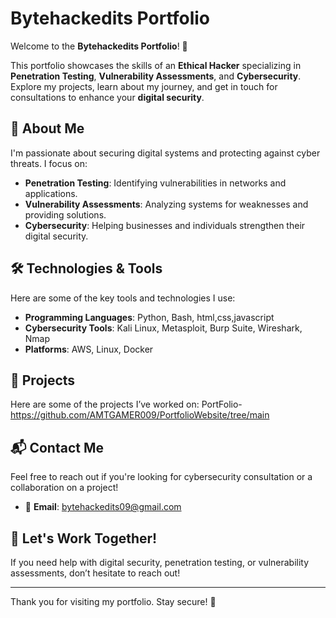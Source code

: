 # Bytehackedits Portfolio

Welcome to the **Bytehackedits Portfolio**! 👋

This portfolio showcases the skills of an **Ethical Hacker** specializing in **Penetration Testing**, **Vulnerability Assessments**, and **Cybersecurity**. Explore my projects, learn about my journey, and get in touch for consultations to enhance your **digital security**.

## 🚀 About Me

I'm passionate about securing digital systems and protecting against cyber threats. I focus on:

- **Penetration Testing**: Identifying vulnerabilities in networks and applications.
- **Vulnerability Assessments**: Analyzing systems for weaknesses and providing solutions.
- **Cybersecurity**: Helping businesses and individuals strengthen their digital security.

## 🛠️ Technologies & Tools

Here are some of the key tools and technologies I use:

- **Programming Languages**: Python, Bash, html,css,javascript
- **Cybersecurity Tools**: Kali Linux, Metasploit, Burp Suite, Wireshark, Nmap
- **Platforms**: AWS, Linux, Docker

## 💼 Projects

Here are some of the projects I’ve worked on:
PortFolio-https://github.com/AMTGAMER009/PortfolioWebsite/tree/main


## 📬 Contact Me

Feel free to reach out if you're looking for cybersecurity consultation or a collaboration on a project!

- 📧 **Email**: [bytehackedits09@gmail.com](mailto:bytehackedits09@gmail.com)

## 📣 Let's Work Together!

If you need help with digital security, penetration testing, or vulnerability assessments, don’t hesitate to reach out!

---

Thank you for visiting my portfolio. Stay secure! 🔐
